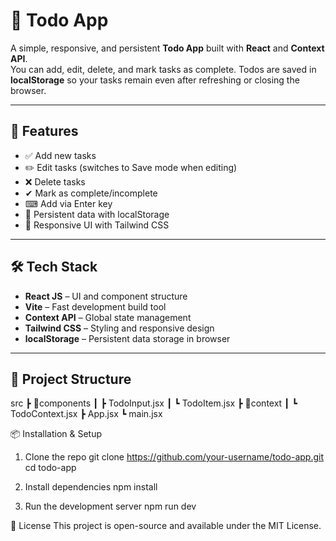  # 📝 Todo App

A simple, responsive, and persistent **Todo App** built with **React** and **Context API**.  
You can add, edit, delete, and mark tasks as complete. Todos are saved in **localStorage** so your tasks remain even after refreshing or closing the browser.

---

## 🚀 Features

- ✅ Add new tasks  
- ✏️ Edit tasks (switches to Save mode when editing)  
- ❌ Delete tasks  
- ✔ Mark as complete/incomplete  
- ⌨ Add via Enter key  
- 💾 Persistent data with localStorage  
- 🎨 Responsive UI with Tailwind CSS  

---

## 🛠 Tech Stack

- **React JS** – UI and component structure  
- **Vite** – Fast development build tool  
- **Context API** – Global state management  
- **Tailwind CSS** – Styling and responsive design  
- **localStorage** – Persistent data storage in browser  

---

## 📂 Project Structure



src
 ┣ 📂components
 ┃ ┣ TodoInput.jsx
 ┃ ┗ TodoItem.jsx
 ┣ 📂context
 ┃ ┗ TodoContext.jsx
 ┣ App.jsx
 ┗ main.jsx

📦 Installation & Setup
1. Clone the repo
git clone https://github.com/your-username/todo-app.git
cd todo-app

2. Install dependencies
npm install

3. Run the development server
npm run dev

📜 License
This project is open-source and available under the MIT License.